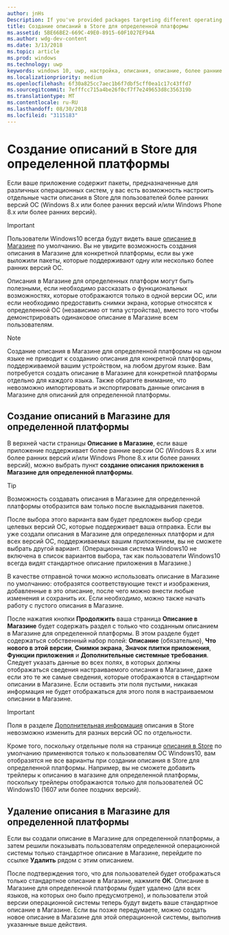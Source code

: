 ```yaml
---
author: jnHs
Description: If you've provided packages targeting different operating systems, you have the option to customize parts of your Store listing for different targeted operating systems.
title: Создание описаний в Store для определенной платформы
ms.assetid: 5BE66BE2-669C-49E0-8915-60F1027EF94A
ms.author: wdg-dev-content
ms.date: 3/13/2018
ms.topic: article
ms.prod: windows
ms.technology: uwp
keywords: windows 10, uwp, настройка, описания, описание, более ранние версии
ms.localizationpriority: medium
ms.openlocfilehash: 6f30a825cc7aec1b6f7dbf5cff0ea1c17c43ffd7
ms.sourcegitcommit: 7efffcc715a4be26f0cf7f7e249653d8c356319b
ms.translationtype: MT
ms.contentlocale: ru-RU
ms.lasthandoff: 08/30/2018
ms.locfileid: "3115183"
---
```

# <a name="create-platform-specific-store-listings"></a>Создание описаний в Store для определенной платформы


Если ваше приложение содержит пакеты, предназначенные для различных операционных систем, у вас есть возможность настроить отдельные части описания в Store для пользователей более ранних версий ОС (Windows 8.x или более ранних версий и/или Windows Phone 8.x или более ранних версий). 

> [!IMPORTANT]
> Пользователи Windows10 всегда будут видеть ваше [описание в Магазине](create-app-store-listings.md) по умолчанию. Вы не увидите возможность создания описания в Магазине для конкретной платформы, если вы уже выложили пакеты, которые поддерживают одну или несколько более ранних версий ОС. 

Описания в Магазине для определенных платформ могут быть полезными, если необходимо рассказать о функциональных возможностях, которые отображаются только в одной версии ОС, или если необходимо предоставить снимки экрана, которые относятся к определенной ОС (независимо от типа устройства), вместо того чтобы демонстрировать одинаковое описание в Магазине всем пользователям.

> [!NOTE]
> Создание описания в Магазине для определенной платформы на одном языке не приводит к созданию описания для конкретной платформы, поддерживаемой вашим устройством, на любом другом языке. Вам потребуется создать описание в Магазине для конкретной платформы отдельно для каждого языка. Также обратите внимание, что невозможно импортировать и экспортировать данные описания в Магазине для описаний для определенной платформы.


## <a name="creating-a-platform-specific-store-listing"></a>Создание описаний в Магазине для определенной платформы

В верхней части страницы **Описание в Магазине**, если ваше приложение поддерживает более ранние версии ОС (Windows 8.x или более ранних версий и/или Windows Phone 8.x или более ранних версий), можно выбрать пункт **создание описания приложения в Магазине для определенной платформы**. 

> [!TIP]
> Возможность создавать описания в Магазине для определенной платформы отобразится вам только после выкладывания пакетов.

После выбора этого варианта вам будет предложен выбор среди целевых версий ОС, которые поддерживает ваша отправка. Если вы уже создали описания в Магазине для определенных платформ и для всех версий ОС, поддерживаемых вашим приложением, вы не сможете выбрать другой вариант. (Операционная система Windows10 не включена в список вариантов выбора, так как пользователи Windows10 всегда видят стандартное описание приложения в Магазине.)

В качестве отправной точки можно использовать описание в Магазине по умолчанию: отобразятся соответствующие текст и изображения, добавленные в это описание, после чего можно внести любые изменения и сохранить их. Если необходимо, можно также начать работу с пустого описания в Магазине.

После нажатия кнопки **Продолжить** ваша страница **Описание в Магазине** будет содержать раздел с только что созданным описанием в Магазине для определенной платформы. В этом разделе будет содержаться собственный набор полей: **Описание** (обязательно), **Что нового в этой версии**, **Снимки экрана**, **Значок плитки приложения**, **Функции приложения** и **Дополнительные системные требования**. Следует указать данные во всех полях, в которых должны отображаться сведения настраиваемого описания в Магазине, даже если это те же самые сведения, которые отображаются в стандартном описании в Магазине. Если оставить эти поля пустыми, никакая информация не будет отображаться для этого поля в настраиваемом описании в Магазине.


> [!IMPORTANT]
> Поля в разделе [Дополнительная информация](create-app-store-listings.md#additional-information) описания в Store невозможно изменить для разных версий ОС по отдельности.
> 
> Кроме того, поскольку отдельные поля на странице [описания в Store](create-app-store-listings.md) по умолчанию применяются только к пользователям ОС Windows10, вам отобразятся не все варианты при создании описания в Store для определенной платформы. Например, вы не сможете добавить трейлеры к описанию в магазине для определенной платформы, поскольку трейлеры отображаются только для пользователей ОС Windows10 (1607 или более поздних версий). 


## <a name="removing-a-platform-specific-store-listing"></a>Удаление описания в Магазине для определенной платформы

Если вы создали описание в Магазине для определенной платформы, а затем решили показывать пользователям определенной операционной системы только стандартное описание в Магазине, перейдите по ссылке **Удалить** рядом с этим описанием.

После подтверждения того, что для пользователей будет отображаться только стандартное описание в Магазине, нажмите **ОК**. Описание в Магазине для определенной платформы будет удалено (для всех языков, на которых оно было предусмотрено), и пользователи этой версии операционной системы теперь будут видеть ваше стандартное описание в Магазине. Если вы позже передумаете, можно создать новое описание в Магазине для этой операционной системы, выполнив указанные выше действия.

 

 




